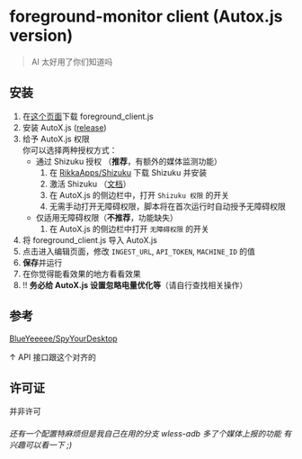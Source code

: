 # foreground-monitor client (Autox.js version)

> AI 太好用了你们知道吗

## 安装

1. 在[这个页面](https://github.com/RewLight/foreground-monitor/blob/autoxjs/foreground_client.js)下载 foreground_client.js
2. 安装 AutoX.js ([release](https://github.com/aiselp/AutoX/releases/))
3. 给予 AutoX.js 权限  
   你可以选择两种授权方式：  
   - 通过 Shizuku 授权 （**推荐**，有额外的媒体监测功能）
     1. 在 [RikkaApps/Shizuku](https://github.com/RikkaApps/Shizuku/releases) 下载 Shizuku 并安装
     2. 激活 Shizuku （[文档](https://shizuku.rikka.app/zh-hans/guide/setup/)）
     3. 在 AutoX.js 的侧边栏中，打开 `Shizuku 权限` 的开关
     4. 无需手动打开无障碍权限，脚本将在首次运行时自动授予无障碍权限
   - 仅适用无障碍权限（**不推荐**，功能缺失）
     1. 在 AutoX.js 的侧边栏中打开 `无障碍权限` 的开关
5. 将 foreground_client.js 导入 AutoX.js
6. 点击进入编辑页面，修改 `INGEST_URL`, `API_TOKEN`, `MACHINE_ID` 的值
7. **保存**并运行
8. 在你觉得能看效果的地方看看效果
9. !! **务必给 AutoX.js 设置忽略电量优化等**（请自行查找相关操作）

## 参考
[BlueYeeeee/SpyYourDesktop](https://github.com/BlueYeeeee/SpyYourDesktop)

↑ API 接口跟这个对齐的

## 许可证
并非许可


<h6> 还有一个配置特麻烦但是我自己在用的分支 wless-adb 多了个媒体上报的功能 有兴趣可以看一下 ;)</h6>
